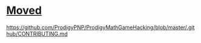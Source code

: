 # [Moved](https://github.com/ProdigyPNP/ProdigyMathGameHacking/blob/master/.github/CONTRIBUTING.md)
https://github.com/ProdigyPNP/ProdigyMathGameHacking/blob/master/.github/CONTRIBUTING.md
